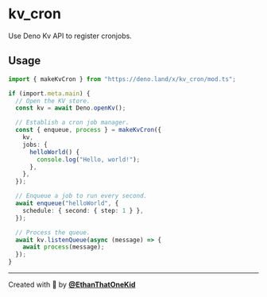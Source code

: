 # kv_cron

Use Deno Kv API to register cronjobs.

## Usage

```ts
import { makeKvCron } from "https://deno.land/x/kv_cron/mod.ts";

if (import.meta.main) {
  // Open the KV store.
  const kv = await Deno.openKv();

  // Establish a cron job manager.
  const { enqueue, process } = makeKvCron({
    kv,
    jobs: {
      helloWorld() {
        console.log("Hello, world!");
      },
    },
  });

  // Enqueue a job to run every second.
  await enqueue("helloWorld", {
    schedule: { second: { step: 1 } },
  });

  // Process the queue.
  await kv.listenQueue(async (message) => {
    await process(message);
  });
}
```

---

Created with 🦕 by [**@EthanThatOneKid**](https://etok.codes/)
